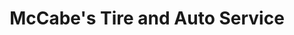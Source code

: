 ---
title: "McCabe's Tire and Auto Service"
url: /valdese/mccabes-tire-and-auto-service/
shop: tyres
---